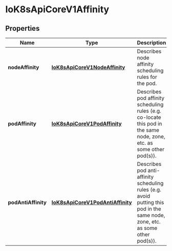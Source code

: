 
# IoK8sApiCoreV1Affinity

## Properties
Name | Type | Description | Notes
------------ | ------------- | ------------- | -------------
**nodeAffinity** | [**IoK8sApiCoreV1NodeAffinity**](IoK8sApiCoreV1NodeAffinity.md) | Describes node affinity scheduling rules for the pod. |  [optional]
**podAffinity** | [**IoK8sApiCoreV1PodAffinity**](IoK8sApiCoreV1PodAffinity.md) | Describes pod affinity scheduling rules (e.g. co-locate this pod in the same node, zone, etc. as some other pod(s)). |  [optional]
**podAntiAffinity** | [**IoK8sApiCoreV1PodAntiAffinity**](IoK8sApiCoreV1PodAntiAffinity.md) | Describes pod anti-affinity scheduling rules (e.g. avoid putting this pod in the same node, zone, etc. as some other pod(s)). |  [optional]



